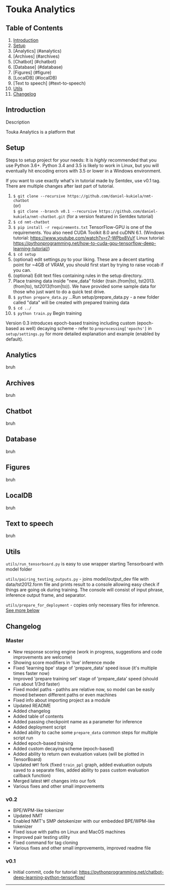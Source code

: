 Touka Analytics
===================

Table of Contents
-------------
1. [Introduction](#introduction)
2. [Setup](#setup)
3. [Analytics] (#analytics)
4. [Archives] (#archives)
5. [Chatbot] (#chatbot)
6. [Database] (#database)
7. [Figures] (#figure)
8. [LocalDB] (#localDB)
9. [Text to speech] (#text-to-speech)
10. [Utils](#utils)
11. [Changelog](#changelog)

Introduction
-------------

Description

Touka Analytics is a platform that 


Setup
-------------

Steps to setup project for your needs:
It is *highly* recommended that you use Python 3.6+. Python 3.4 and 3.5 is likely to work in Linux, but you will eventually hit encoding errors with 3.5 or lower in a Windows environment.

If you want to use exactly what's in tutorial made by Sentdex, use v0.1 tag. There are multiple changes after last part of tutorial.

 1. ```$ git clone --recursive https://github.com/daniel-kukiela/nmt-chatbot```  
    (or)  
    ```$ git clone --branch v0.1 --recursive https://github.com/daniel-kukiela/nmt-chatbot.git``` (for a version featured in Sentdex tutorial)
 2. ```$ cd nmt-chatbot```
 3. ```$ pip install -r requirements.txt``` TensorFlow-GPU is one of the requirements. You also need CUDA Toolkit 8.0 and cuDNN 6.1. (Windows tutorial: https://www.youtube.com/watch?v=r7-WPbx8VuY  Linux tutorial: https://pythonprogramming.net/how-to-cuda-gpu-tensorflow-deep-learning-tutorial/)
 4. ```$ cd setup```
 5. (optional) edit settings.py to your liking. These are a decent starting point for ~4GB of VRAM, you should first start by trying to raise vocab if you can. 
 6. (optional) Edit text files containing rules in the setup directory.
 7. Place training data inside "new_data" folder (train.(from|to), tst2013.(from|to), tst2013(from|to)). We have provided some sample data for those who just want to do a quick test drive.
 8. ```$ python prepare_data.py``` ...Run setup/prepare_data.py - a new folder called "data" will be created with prepared training data
 9. ```$ cd ../```
 10. ```$ python train.py``` Begin training

Version 0.3 introduces epoch-based training including custom (epoch-based as well) decaying scheme - refer to `preprocessing['epochs']` in `setup/settings.py` for more detailed explanation and example (enabled by default).



Analytics
-------------

bruh


Archives
-------------

bruh


Chatbot
-------------


bruh


Database
-------------

bruh


Figures
-------------

bruh


LocalDB
-------------


bruh



Text to speech
-------------

bruh



Utils
-------------

`utils/run_tensorboard.py` is easy to use wrapper starting Tensorboard with model folder

`utils/pairing_testing_outputs.py` - joins model/output_dev file with data/tst2012.form file and prints result to a console allowing easy check if things are going ok during training. The console will consist of input phrase, inference output frame, and separator.

`utils/prepare_for_deployment` - copies only necessary files for inference. [See more below](#deploying-chatbotmodel)



Changelog
---------

### Master
- New response scoring engine (work in progress, suggestions and code improvements are welcome)
- Showing score modifiers in 'live' inference mode
- Fixed 'learning bpe' stage of 'prepare_data' speed issue (it's multiple times faster now)
- Improved 'prepare training set' stage of 'prepare_data' speed (should run about 1/3rd faster)
- Fixed model paths - pathhs are relative now, so model can be easily moved between different paths or even machines
- Fixed info about importing project as a module
- Updated README
- Added changelog
- Added table of contents
- Added passing checkpoint name as a parameter for inference
- Added deployment script
- Added ability to cache some `prepare_data` common steps for multiple script run
- Added epoch-based training
- Added custom decaying scheme (epoch-based)
- Added ability to return own evaluation values (will be plotted in TensorBoard)
- Updated `NMT` fork (fixed `train_ppl` graph, added evaluation outputs saved to a separate files, added ability to pass custom evaluation callback function)
- Merged latest `NMT` changes into our fork
- Various fixes and other small improvements

### v0.2
- BPE/WPM-like tokenizer
- Updated NMT
- Enabled NMT's SMP detokenizer with our embedded BPE/WPM-like tokenizer
- Fixed issue with paths on Linux and MacOS machines
- Improved pair testing utility
- Fixed command for tag cloning
- Various fixes and other small improvements, improved readme file

### v0.1
- Initial commit, code for tutorial: https://pythonprogramming.net/chatbot-deep-learning-python-tensorflow/

----------